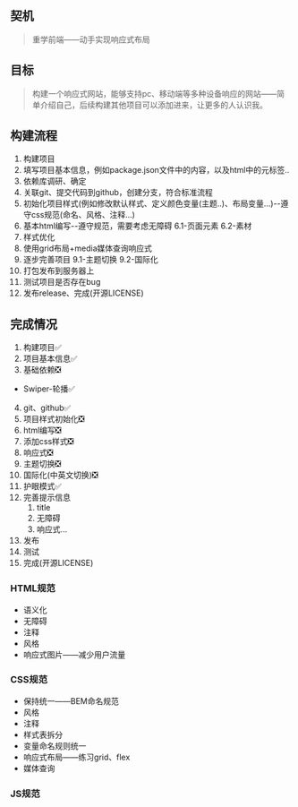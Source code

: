 ## 契机
>重学前端——动手实现响应式布局

## 目标
>构建一个响应式网站，能够支持pc、移动端等多种设备响应的网站——简单介绍自己，后续构建其他项目可以添加进来，让更多的人认识我。

## 构建流程
1. 构建项目
2. 填写项目基本信息，例如package.json文件中的内容，以及html中的元标签..
3. 依赖库调研、确定
4. 关联git、提交代码到github，创建分支，符合标准流程
5. 初始化项目样式(例如修改默认样式、定义颜色变量(主题..)、布局变量...)--遵守css规范(命名、风格、注释...)
6. 基本html编写--遵守规范，需要考虑无障碍
  6.1-页面元素
  6.2-素材
7. 样式优化
8. 使用grid布局+media媒体查询响应式
9. 逐步完善项目
  9.1-主题切换
  9.2-国际化
10.   打包发布到服务器上
11.   测试项目是否存在bug
12.   发布release、完成(开源LICENSE)

## 完成情况
1. 构建项目✅
2. 项目基本信息✅
3. 基础依赖❎
  - Swiper-轮播✅
4. git、github✅
5. 项目样式初始化❎
6. html编写❎
7. 添加css样式❎
8. 响应式❎
9. 主题切换❎
10. 国际化(中英文切换)❎
11. 护眼模式✅
12. 完善提示信息
    1.  title
    2.  无障碍
    3.  响应式...
13. 发布
14. 测试
15. 完成(开源LICENSE)

### HTML规范
- 语义化
- 无障碍
- 注释
- 风格
- 响应式图片——减少用户流量

### CSS规范
- 保持统一——BEM命名规范
- 风格
- 注释
- 样式表拆分
- 变量命名规则统一
- 响应式布局——练习grid、flex
- 媒体查询

### JS规范